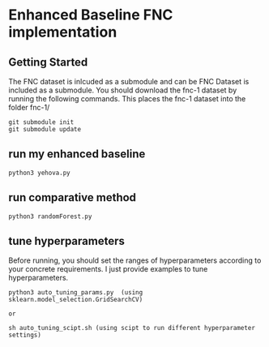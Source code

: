 # Enhanced Baseline FNC implementation
## Getting Started
The FNC dataset is inlcuded as a submodule and can be FNC Dataset is included as a submodule. You should download the fnc-1 dataset by running the following commands. This places the fnc-1 dataset into the folder fnc-1/

    git submodule init
    git submodule update

## run my enhanced baseline
    python3 yehova.py

## run comparative method
    python3 randomForest.py

## tune hyperparameters
Before running, you should set the ranges of hyperparameters according to your concrete requirements. I just provide examples to tune hyperparameters.
    
    python3 auto_tuning_params.py  (using sklearn.model_selection.GridSearchCV)

    or 
    
    sh auto_tuning_scipt.sh (using scipt to run different hyperparameter settings)
